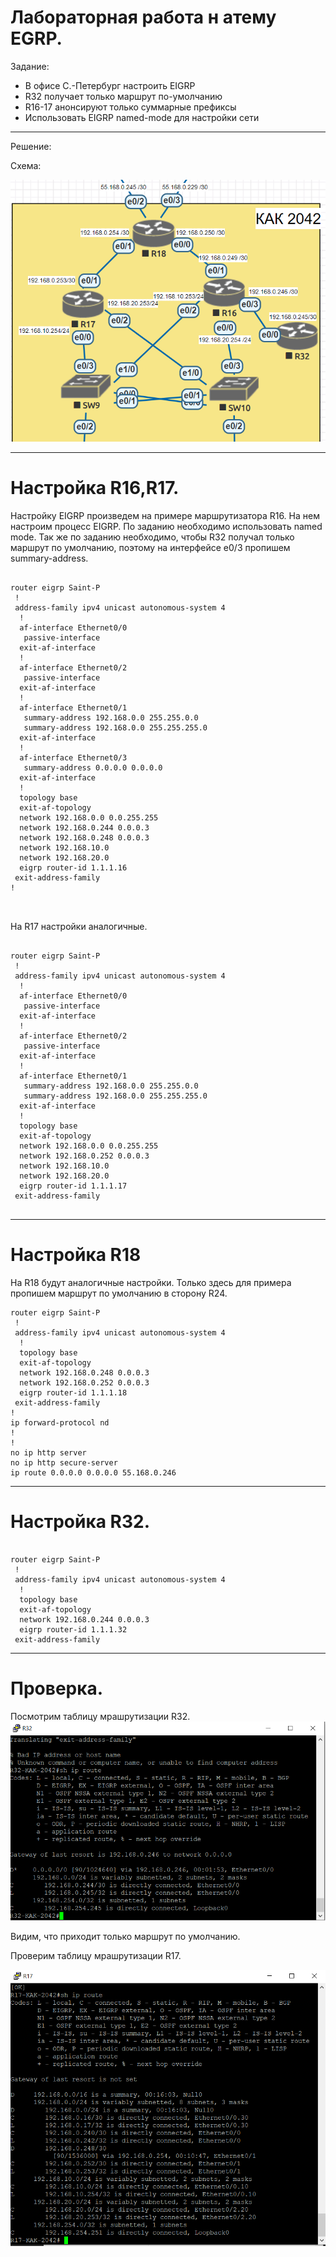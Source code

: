 # Лабораторная работа н атему EGRP.
 
 Задание:

 - В офисе С.-Петербург настроить EIGRP
- R32 получает только маршрут по-умолчанию
- R16-17 анонсируют только суммарные префиксы
- Использовать EIGRP named-mode для настройки сети
---------------------------------------------------

Решение:

Схема:

![](https://github.com/Certus25/otus_network_engineer/blob/060e48910a2a904eb60cf88f93b7e4cfad227909/Lab4/EGRP.PNG)

----------------------------------------------------------------

# Настройка R16,R17.

Настройку EIGRP произведем на примере маршрутизатора R16. На нем настроим процесс EIGRP. По заданию необходимо использовать named mode. Так же по заданию необходимо, чтобы R32 получал только маршрут по умолчанию, поэтому на интерфейсе e0/3 пропишем summary-address.
```

router eigrp Saint-P
 !
 address-family ipv4 unicast autonomous-system 4
  !
  af-interface Ethernet0/0
   passive-interface
  exit-af-interface
  !
  af-interface Ethernet0/2
   passive-interface
  exit-af-interface
  !
  af-interface Ethernet0/1
   summary-address 192.168.0.0 255.255.0.0
   summary-address 192.168.0.0 255.255.255.0
  exit-af-interface
  !
  af-interface Ethernet0/3
   summary-address 0.0.0.0 0.0.0.0
  exit-af-interface
  !
  topology base
  exit-af-topology
  network 192.168.0.0 0.0.255.255
  network 192.168.0.244 0.0.0.3
  network 192.168.0.248 0.0.0.3
  network 192.168.10.0
  network 192.168.20.0
  eigrp router-id 1.1.1.16
 exit-address-family
!



```
На R17 настройки аналогичные.

```

router eigrp Saint-P
 !
 address-family ipv4 unicast autonomous-system 4
  !
  af-interface Ethernet0/0
   passive-interface
  exit-af-interface
  !
  af-interface Ethernet0/2
   passive-interface
  exit-af-interface
  !
  af-interface Ethernet0/1
   summary-address 192.168.0.0 255.255.0.0
   summary-address 192.168.0.0 255.255.255.0
  exit-af-interface
  !
  topology base
  exit-af-topology
  network 192.168.0.0 0.0.255.255
  network 192.168.0.252 0.0.0.3
  network 192.168.10.0
  network 192.168.20.0
  eigrp router-id 1.1.1.17
 exit-address-family


```
------------------------------------------------

# Настройка R18

На R18 будут аналогичные настройки. Только здесь для примера пропишем маршрут по умолчанию в сторону R24.

```
router eigrp Saint-P
 !
 address-family ipv4 unicast autonomous-system 4
  !
  topology base
  exit-af-topology
  network 192.168.0.248 0.0.0.3
  network 192.168.0.252 0.0.0.3
  eigrp router-id 1.1.1.18
 exit-address-family
!
ip forward-protocol nd
!
!
no ip http server
no ip http secure-server
ip route 0.0.0.0 0.0.0.0 55.168.0.246

```
------------------------------------------------

# Настройка R32.

```

router eigrp Saint-P
 !
 address-family ipv4 unicast autonomous-system 4
  !
  topology base
  exit-af-topology
  network 192.168.0.244 0.0.0.3
  eigrp router-id 1.1.1.32
 exit-address-family

```

-----------------------------------

# Проверка.
Посмотрим таблицу мрашрутизации R32.
![](https://github.com/Certus25/otus_network_engineer/blob/12a3aecf6395c218f81245d22d19b9b8e46981ec/Lab4/EGRP-R32.PNG)

Видим, что приходит только маршрут по умолчанию.

Проверим таблицу мрашрутизации R17.

![](https://github.com/Certus25/otus_network_engineer/blob/12a3aecf6395c218f81245d22d19b9b8e46981ec/Lab4/EGRP-R17.PNG)